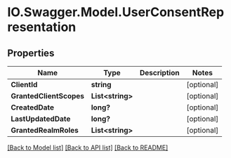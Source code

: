 # IO.Swagger.Model.UserConsentRepresentation
## Properties

Name | Type | Description | Notes
------------ | ------------- | ------------- | -------------
**ClientId** | **string** |  | [optional] 
**GrantedClientScopes** | **List&lt;string&gt;** |  | [optional] 
**CreatedDate** | **long?** |  | [optional] 
**LastUpdatedDate** | **long?** |  | [optional] 
**GrantedRealmRoles** | **List&lt;string&gt;** |  | [optional] 

[[Back to Model list]](../README.md#documentation-for-models) [[Back to API list]](../README.md#documentation-for-api-endpoints) [[Back to README]](../README.md)

